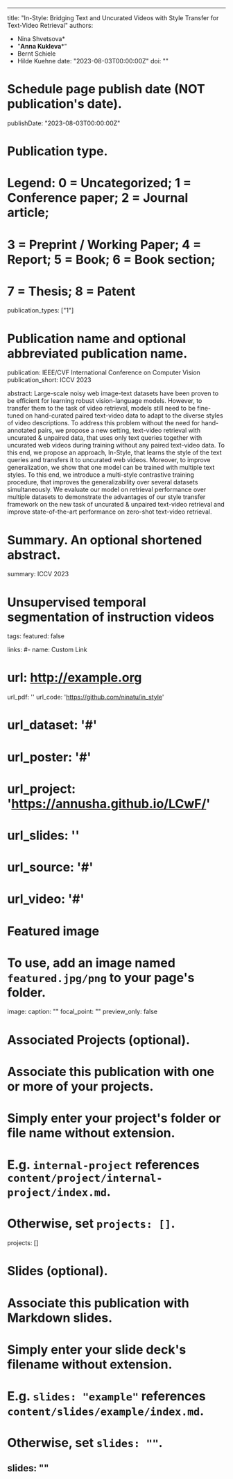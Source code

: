  ---
title: "In-Style: Bridging Text and Uncurated Videos with Style Transfer for Text-Video Retrieval"
authors:
- Nina Shvetsova*
- "**Anna Kukleva***"
- Bernt Schiele
- Hilde Kuehne
date: "2023-08-03T00:00:00Z"
doi: ""

# Schedule page publish date (NOT publication's date).
publishDate: "2023-08-03T00:00:00Z"

# Publication type.
# Legend: 0 = Uncategorized; 1 = Conference paper; 2 = Journal article;
# 3 = Preprint / Working Paper; 4 = Report; 5 = Book; 6 = Book section;
# 7 = Thesis; 8 = Patent
publication_types: ["1"]

# Publication name and optional abbreviated publication name.
publication: IEEE/CVF International Conference on Computer Vision 
publication_short: ICCV 2023

abstract: Large-scale noisy web image-text datasets have been proven to be efficient for learning robust vision-language models. However, to transfer them to the task of video retrieval, models still need to be fine-tuned on hand-curated paired text-video data to adapt to the diverse styles of video descriptions. To address this problem without the need for hand-annotated pairs, we propose a new setting, text-video retrieval with uncurated & unpaired data, that uses only text queries together with uncurated web videos during training without any paired text-video data. To this end, we propose an approach, In-Style, that learns the style of the text queries and transfers it to uncurated web videos. Moreover, to improve generalization, we show that one model can be trained with multiple text styles. To this end, we introduce a multi-style contrastive training procedure, that improves the generalizability over several datasets simultaneously. We evaluate our model on retrieval performance over multiple datasets to demonstrate the advantages of our style transfer framework on the new task of uncurated & unpaired text-video retrieval and improve state-of-the-art performance on zero-shot text-video retrieval.

# Summary. An optional shortened abstract.
summary: ICCV 2023 
# Unsupervised temporal segmentation of instruction videos
tags:
featured: false

links:
#- name: Custom Link
#  url: http://example.org
url_pdf: ''
url_code: 'https://github.com/ninatu/in_style'
# url_dataset: '#'
# url_poster: '#'
# url_project: 'https://annusha.github.io/LCwF/'
# url_slides: ''
# url_source: '#'
# url_video: '#'

# Featured image
# To use, add an image named `featured.jpg/png` to your page's folder. 
image:
  caption: ""
  focal_point: ""
  preview_only: false

# Associated Projects (optional).
#   Associate this publication with one or more of your projects.
#   Simply enter your project's folder or file name without extension.
#   E.g. `internal-project` references `content/project/internal-project/index.md`.
#   Otherwise, set `projects: []`.
projects: []

# Slides (optional).
#   Associate this publication with Markdown slides.
#   Simply enter your slide deck's filename without extension.
#   E.g. `slides: "example"` references `content/slides/example/index.md`.
#   Otherwise, set `slides: ""`.
slides: ""
---


